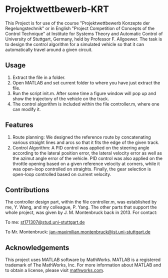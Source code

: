 # Projektwettbewerb-KRT

This Project is for use of the course "Projektwettbewerb Konzepte der Regelungstechnik" or in English "Project Competition of Concepts of the Control Technique" at Institute for Systems Theory and Automatic Control of University of Stuttgart, Germany, held by Professor F. Allgoewer. The task is to design the control algorithm for a simulated vehicle so that it can automatically travel around a given circuit.

## Usage

1. Extract the file in a folder.
2. Open MATLAB and set current folder to where you have just extract the file.
3. Run the script init.m. After some time a figure window will pop up and show the trajectory of the vehicle on the track.
4. The control algorithm is included within the file controller.m, where one can modify it.

## Features

1. Route planning: We designed the reference route by concatenating various straight lines and arcs so that it fits the edge of the given track.
2. Control Algorithm: A PID control was applied on the steering angle according to the lateral position error, the lateral velocity error as well as the azimut angle error of the vehicle. PID control was also applied on the throttle opening based on a given reference velocity at corners, while it was open-loop controlled on straights. Finally, the gear selection is open-loop controlled based on current velocity.

## Contributions

The controller design part, within the file controller.m, was established by me, Y. Wang, and my colleague, P. Yang. The other parts that support the whole project, was given by J. M. Montenbruck back in 2013. For contact:

To me: [st171307@stud.uni-stuttgart.de](mailto:st171307@stud.uni-stuttgart.de)

To Mr. Montenbruck: [jan-maximilian.montenbruck@ist.uni-stuttgart.de](mailto:jan-maximilian.montenbruck@ist.uni-stuttgart.de)

## Acknowledgements

This project uses MATLAB software by MathWorks. MATLAB is a registered trademark of The MathWorks, Inc. For more information about MATLAB and to obtain a license, please visit [mathworks.com](https://www.mathworks.com/).
